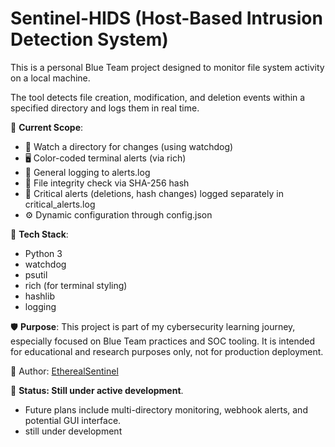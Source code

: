 # Sentinel-HIDS (Host-Based Intrusion Detection System)

This is a personal Blue Team project designed to monitor file system activity on a local machine.

The tool detects file creation, modification, and deletion events within a specified directory and logs them in real time.

🚨 **Current Scope**:
- 📂 Watch a directory for changes (using watchdog)
- 🖥️ Color-coded terminal alerts (via rich)
- 📝 General logging to alerts.log
- 🔐 File integrity check via SHA-256 hash
- 📛 Critical alerts (deletions, hash changes) logged separately in critical_alerts.log
- ⚙️ Dynamic configuration through config.json

🔧 **Tech Stack**:
- Python 3
- watchdog
- psutil
- rich (for terminal styling)
- hashlib
- logging

🛡️ **Purpose**:
This project is part of my cybersecurity learning journey, especially focused on Blue Team practices and SOC tooling.
It is intended for educational and research purposes only, not for production deployment.

👤 Author: [EtherealSentinel](https://github.com/EtherealSentinel)

🚧 **Status: Still under active development**.
- Future plans include multi-directory monitoring, webhook alerts, and potential GUI interface.
- still under development
